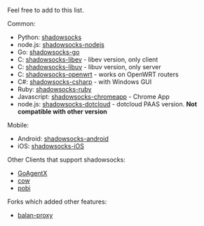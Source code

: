 Feel free to add to this list.

Common:

* Python: [shadowsocks](https://github.com/clowwindy/shadowsocks)
* node.js: [shadowsocks-nodejs](https://github.com/clowwindy/shadowsocks-nodejs)
* Go: [shadowsocks-go](https://github.com/shadowsocks/shadowsocks-go)
* C: [shadowsocks-libev](https://github.com/clowwindy/shadowsocks-libev) - libev version, only client
* C: [shadowsocks-libuv](https://github.com/dndx/shadowsocks-libuv) - libuv version, only server
* C: [shadowsocks-openwrt](https://github.com/haohaolee/shadowsocks-openwrt) - works on OpenWRT routers
* C#: [shadowsocks-csharp](https://github.com/clowwindy/shadowsocks-csharp) - with Windows GUI
* Ruby: [shadowsocks-ruby](https://github.com/clowwindy/shadowsocks-ruby)
* Javascript: [shadowsocks-chromeapp](https://github.com/clowwindy/shadowsocks-chromeapp) - Chrome App
* node.js: [shadowsocks-dotcloud](https://github.com/clowwindy/shadowsocks-dotcloud) - dotcloud PAAS version. **Not compatible with other version**

Mobile:
* Android: [shadowsocks-android](https://github.com/shadowsocks/shadowsocks-android)
* iOS: [shadowsocks-iOS](https://github.com/shadowsocks/shadowsocks-iOS)

Other Clients that support shadowsocks:
* [GoAgentX](https://github.com/ohdarling/GoAgentX)
* [cow](https://github.com/cyfdecyf/cow)
* [pobi](https://github.com/jackyz/pobi)

Forks which added other features:
* [balan-proxy](https://github.com/lerry/balan-proxy)